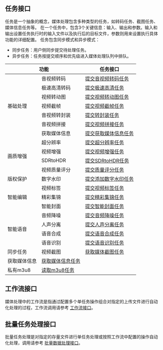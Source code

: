 ## 任务接口

任务是一个抽象的概念，媒体处理包含多种类型的任务，如转码任务、截图任务、媒体信息任务等。
在一个任务中，包含3个关键信息：输入、输出和参数。输入和输出设置任务执行时的输入文件以及执行后的目标文件，参数则用来设置执行具体功能的详细配置。
任务包含同步模式和异步模式：
- 同步任务：用户侧同步提交待处理任务。
- 异步任务：任务按提交顺序和优先级进入媒体处理队列中排队。

<table>
<thead>
<tr>
<th colspan=2>功能</th>
<th>任务接口</th>
</tr>
</thead>
<tbody><tr>
<td rowspan=7>基础处理</td>
<td>音视频转码</td>
<td><a href="https://cloud.tencent.com/document/product/460/76913">提交音视频转码任务</a></td>
</tr>
<tr>
<td>极速高清转码</td>
<td><a href="https://cloud.tencent.com/document/product/460/78248">提交极速高清任务</a></td>
</tr>
<tr>
<td>视频转动图</td>
<td><a href="https://cloud.tencent.com/document/product/460/76900">提交视频转动图任务</a></td>
</tr>
<tr>
<td>视频截帧</td>
<td><a href="https://cloud.tencent.com/document/product/460/76910">提交视频截帧任务</a></td>
</tr>
<tr>
<td>音视频转封装</td>
<td><a href="https://cloud.tencent.com/document/product/460/76908">提交转封装任务</a></td>
</tr>
<tr>
<td>音视频拼接</td>
<td><a href="https://cloud.tencent.com/document/product/460/76901">提交视频拼接任务</a></td>
</tr>
<tr>
<td>获取媒体信息</td>
<td><a href="https://cloud.tencent.com/document/product/460/76904">提交获取媒体信息任务</a></td>
</tr>
<tr>
<td rowspan=4>画质增强</td>
<td>超分辨率</td>
<td><a href="https://cloud.tencent.com/document/product/460/76912">提交超分辨率任务</a></td>
</tr>
<tr>
<td>视频增强</td>
<td><a href="https://cloud.tencent.com/document/product/460/76916">提交视频增强任务</a></td>
</tr>
<tr>
<td>SDRtoHDR</td>
<td><a href="https://cloud.tencent.com/document/product/460/76907">提交SDRtoHDR任务</a></td>
</tr>
<tr>
<td>视频质量评分</td>
<td><a href="https://cloud.tencent.com/document/product/460/76906">提交质量评分任务</a></td>
</tr>
<tr>
<td>版权保护</td>
<td>数字水印</td>
<td><a href="https://cloud.tencent.com/document/product/460/76902">提交添加数字水印任务</a></td>
</tr>
<tr>
<td rowspan=3>智能编辑</td>
<td>视频标签</td>
<td><a href="https://cloud.tencent.com/document/product/460/76917">提交视频标签任务</a></td>
</tr>
<tr>
<td>精彩集锦</td>
<td><a href="https://cloud.tencent.com/document/product/460/76915">提交精彩集锦任务</a></td>
</tr>
<tr>
<td>智能封面</td>
<td><a href="https://cloud.tencent.com/document/product/460/76909">提交智能封面任务</a></td>
</tr>
<tr>
<td rowspan=4>智能语音</td>
<td>音频降噪</td>
<td><a href="https://cloud.tencent.com/document/product/460/76905">提交音频降噪任务</a></td>
</tr>
<tr>
<td>人声分离</td>
<td><a href="https://cloud.tencent.com/document/product/460/76918">提交人声分离任务</a></td>
</tr>
<tr>
<td>语音合成</td>
<td><a href="https://cloud.tencent.com/document/product/460/76914">提交语音合成任务</a></td>
</tr>
<tr>
<td>语音识别</td>
<td><a href="https://cloud.tencent.com/document/product/460/78951">提交语音识别任务</a></td>
</tr>
<tr>
<td rowspan=>同步任务</td>
<td>视频截图</td>
<td><a href="https://cloud.tencent.com/document/product/460/49283">获取媒体截图任务</a></td>
</tr>
<tr>
<td>获取媒体信息</td>
<td><a href="https://cloud.tencent.com/document/product/460/49284">获取媒体信息任务</a></td>
</tr>
<tr>
<td>私有m3u8</td>
<td><a href="https://cloud.tencent.com/document/product/460/63738">读取m3u8任务</a></td>
</tr>
</tbody></table>

## 工作流接口

媒体处理中的工作流是指通过配置多个单任务操作组合对指定的上传文件进行自动化处理的过程，工作流调用请参考 [工作流接口](https://cloud.tencent.com/document/product/460/76838)。

## 批量任务处理接口

批量任务处理是对指定的存量文件进行单任务处理或按照工作流中配置的操作自动化处理，调用请参考 [批量数据处理接口](https://cloud.tencent.com/document/product/460/76843)。
